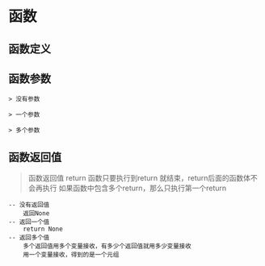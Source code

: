 # 函数


##  函数定义


## 函数参数

	> 没有参数
	
	> 一个参数
	
	> 多个参数

## 函数返回值
	

> 函数返回值   return
  函数只要执行到return 就结束，return后面的函数体不会再执行
  如果函数中包含多个return，那么只执行第一个return

	-- 没有返回值   
		返回None
	-- 返回一个值   
		return None
	-- 返回多个值   
		多个返回值用多个变量接收，有多少个返回值就用多少变量接收
	    用一个变量接收，得到的是一个元组

